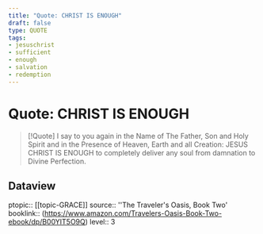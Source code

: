 ```yaml
---
title: "Quote: CHRIST IS ENOUGH"
draft: false
type: QUOTE
tags:
- jesuschrist
- sufficient
- enough
- salvation
- redemption
---
```


# Quote: CHRIST IS ENOUGH
> [!Quote]
> I say to you again in the Name of The Father, Son and Holy Spirit and in the Presence of Heaven, Earth and all Creation: JESUS CHRIST IS ENOUGH to completely deliver any soul from damnation to Divine Perfection.

## Dataview
ptopic:: [[topic-GRACE]]
source:: ''The Traveler's Oasis, Book Two'
booklink:: (https://www.amazon.com/Travelers-Oasis-Book-Two-ebook/dp/B00YIT5O9Q)
level:: 3